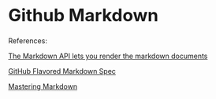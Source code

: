 <h1 style="font-size: 2.5em;"> Github Markdown</h1>
 


 
References:

[The Markdown API lets you render the markdown documents](https://developer.github.com/v3/markdown/)

[GitHub Flavored Markdown Spec](https://github.github.com/gfm/)

[Mastering Markdown](https://guides.github.com/features/mastering-markdown/)